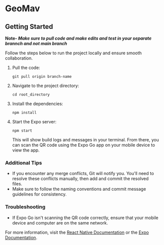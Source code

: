 <!DOCTYPE html>
<html lang="en">
<head>
    <meta charset="UTF-8">
    <meta name="viewport" content="width=device-width, initial-scale=1.0">
</head>
<body>

<h1>GeoMav</h1>

<h2>Getting Started</h2>
<p><b>Note-  </b><em><b>Make sure to pull code and make edits and test in your separate brannch and not main branch </b></em></p>
<p>Follow the steps below to run the project locally and ensure smooth collaboration.</p>

<ol>
    <li>Pull the code:
        <pre><code>git pull origin branch-name</code></pre>
    </li>
    <li>Navigate to the project directory:
        <pre><code>cd root_directory</code></pre>
    </li>
    <li>Install the dependencies:
        <pre><code>npm install</code></pre>
    </li>
    <li>Start the Expo server:
        <pre><code>npm start</code></pre>
        <p>This will show build logs and messages in your terminal. From there, you can scan the QR code using the Expo Go app on your mobile device to view the app.</p>
    </li>
</ol>

<h3>Additional Tips</h3>
<ul>
    <li>If you encounter any merge conflicts, Git will notify you. You'll need to resolve these conflicts manually, then add and commit the resolved files.</li>
    <li>Make sure to follow the naming conventions and commit message guidelines for consistency.</li>
</ul>

<h3>Troubleshooting</h3>
<ul>
    <li>If Expo Go isn't scanning the QR code correctly, ensure that your mobile device and computer are on the same network.</li>
</ul>

<p>For more information, visit the <a href="https://reactnative.dev/docs/getting-started">React Native Documentation</a> or the <a href="https://docs.expo.dev/">Expo Documentation</a>.</p>

</body>
</html>
